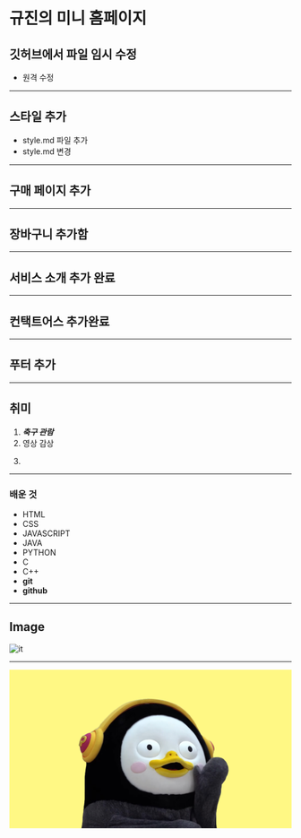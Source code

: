 # 규진의 미니 홈페이지
## 깃허브에서 파일 임시 수정
- 원격 수정
---
## 스타일 추가
- style.md 파일 추가
- style.md 변경
---
## 구매 페이지 추가
---
## 장바구니 추가함
---
## 서비스 소개 추가 완료
---

## 컨택트어스 추가완료
---
## 푸터 추가

---
## 취미 
1. ***축구 관람***
2. 영상 감상
3. ~~~노래 부르기~~~

---
### 배운 것
- HTML
- CSS
- JAVASCRIPT
- JAVA
- PYTHON
- C
- C++
- **git**
- **github**
---
## Image
![it](https://play-lh.googleusercontent.com/proxy/QlnZEErEiSRuYbM1bNcoAxJHL2xbWcgsXDLkCqOZCW8kMymhlbYWmhU4diLoe0wyZ7mTZ3TjnDXjnoM2us3Zpo38Bxw1H7MMpB-MjAej63GH4BGmH4iXSABN1DhVovc7kG045qfrRt103vFGLIx17-0yc5DSKlgnnc6cCw=s1920-w1920-h1080)

---
![펭수](pen.jpg)